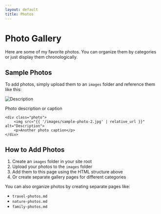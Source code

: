 ```yaml
---
layout: default
title: Photos
---
```


# Photo Gallery

Here are some of my favorite photos. You can organize them by categories or just display them chronologically.

## Sample Photos

To add photos, simply upload them to an `images` folder and reference them like this:

<!-- Example photo layout - replace with your actual photos -->
<div class="photo-gallery">
    <div class="photo">
        <img src="{{ '/images/sample-photo-1.jpg' | relative_url }}" alt="Description">
        <p>Photo description or caption</p>
    </div>
    
    <div class="photo">
        <img src="{{ '/images/sample-photo-2.jpg' | relative_url }}" alt="Description">
        <p>Another photo caption</p>
    </div>
</div>

## How to Add Photos

1. Create an `images` folder in your site root
2. Upload your photos to the `images` folder
3. Add them to this page using the HTML structure above
4. Or create separate gallery pages for different categories

You can also organize photos by creating separate pages like:
- `travel-photos.md`
- `nature-photos.md`
- `family-photos.md`